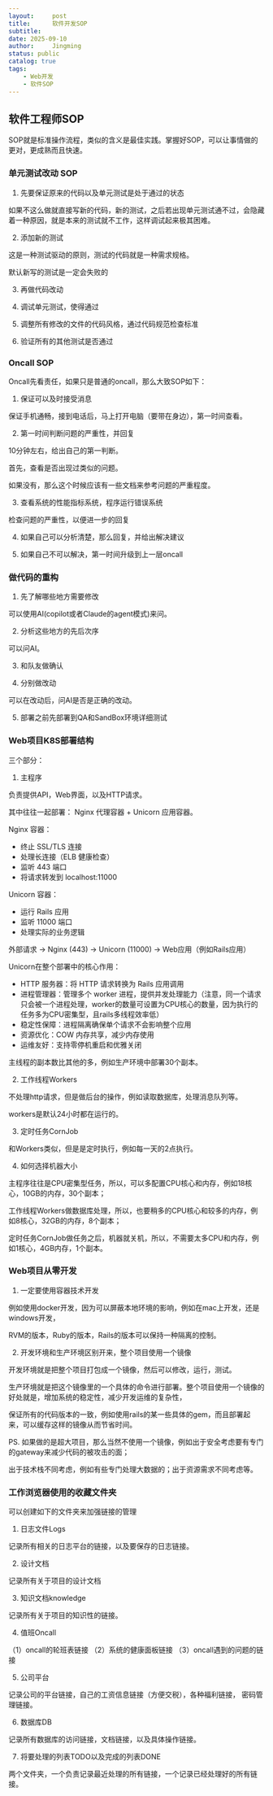 ```yaml
---
layout:     post
title:      软件开发SOP
subtitle:
date: 2025-09-10
author:     Jingming
status: public
catalog: true
tags:
    - Web开发
    - 软件SOP
---
```


## 软件工程师SOP

SOP就是标准操作流程，类似的含义是最佳实践。掌握好SOP，可以让事情做的更对，更成熟而且快速。

### 单元测试改动 SOP

1. 先要保证原来的代码以及单元测试是处于通过的状态

如果不这么做就直接写新的代码，新的测试，之后若出现单元测试通不过，会隐藏着一种原因，就是本来的测试就不工作，这样调试起来极其困难。

2. 添加新的测试

这是一种测试驱动的原则，测试的代码就是一种需求规格。

默认新写的测试是一定会失败的

3. 再做代码改动

4. 调试单元测试，使得通过

5. 调整所有修改的文件的代码风格，通过代码规范检查标准

6. 验证所有的其他测试是否通过

### Oncall SOP

Oncall先看责任，如果只是普通的oncall，那么大致SOP如下：

1. 保证可以及时接受消息

保证手机通畅，接到电话后，马上打开电脑（要带在身边），第一时间查看。

2. 第一时间判断问题的严重性，并回复

10分钟左右，给出自己的第一判断。

首先，查看是否出现过类似的问题。

如果没有，那么这个时候应该有一些文档来参考问题的严重程度。

3. 查看系统的性能指标系统，程序运行错误系统

检查问题的严重性，以便进一步的回复

4. 如果自己可以分析清楚，那么回复，并给出解决建议

5. 如果自己不可以解决，第一时间升级到上一层oncall

### 做代码的重构

1. 先了解哪些地方需要修改

可以使用AI(copilot或者Claude的agent模式)来问。

2. 分析这些地方的先后次序

可以问AI。

3. 和队友做确认

4. 分别做改动

可以在改动后，问AI是否是正确的改动。

5. 部署之前先部署到QA和SandBox环境详细测试

### Web项目K8S部署结构

三个部分：

1. 主程序

负责提供API，Web界面，以及HTTP请求。

其中往往一起部署： Nginx 代理容器 + Unicorn 应用容器。

Nginx 容器：
- 终止 SSL/TLS 连接
- 处理长连接（ELB 健康检查）
- 监听 443 端口
- 将请求转发到 localhost:11000

Unicorn 容器：
- 运行 Rails 应用
- 监听 11000 端口
- 处理实际的业务逻辑

外部请求 → Nginx (443) → Unicorn (11000) → Web应用（例如Rails应用）

Unicorn在整个部署中的核心作用：

- HTTP 服务器：将 HTTP 请求转换为 Rails 应用调用
- 进程管理器：管理多个 worker 进程，提供并发处理能力（注意，同一个请求只会被一个进程处理，worker的数量可设置为CPU核心的数量，因为执行的任务多为CPU密集型，且rails多线程效率低）
- 稳定性保障：进程隔离确保单个请求不会影响整个应用
- 资源优化：COW 内存共享，减少内存使用
- 运维友好：支持零停机重启和优雅关闭

主线程的副本数比其他的多，例如生产环境中部署30个副本。

2. 工作线程Workers

不处理http请求，但是做后台的操作，例如读取数据库，处理消息队列等。

workers是默认24小时都在运行的。

3. 定时任务CornJob

和Workers类似，但是是定时执行，例如每一天的2点执行。

4. 如何选择机器大小

主程序往往是CPU密集型任务，所以，可以多配置CPU核心和内存，例如18核心，10GB的内存，30个副本；

工作线程Workers做数据库处理，所以，也要稍多的CPU核心和较多的内存，例如8核心，32GB的内存，8个副本；

定时任务CornJob做任务之后，机器就关机，所以，不需要太多CPU和内存，例如1核心，4GB内存，1个副本。

### Web项目从零开发

1. 一定要使用容器技术开发

例如使用docker开发，因为可以屏蔽本地环境的影响，例如在mac上开发，还是windows开发，

RVM的版本，Ruby的版本，Rails的版本可以保持一种隔离的控制。

2. 开发环境和生产环境区别开来，整个项目使用一个镜像

开发环境就是把整个项目打包成一个镜像，然后可以修改，运行，测试。

生产环境就是把这个镜像里的一个具体的命令进行部署。整个项目使用一个镜像的好处就是，增加系统的稳定性，减少开发运维的复杂性，

保证所有的代码版本的一致，例如使用rails的某一些具体的gem，而且部署起来，可以缓存这样的镜像从而节省时间。

PS. 如果做的是超大项目，那么当然不使用一个镜像，例如出于安全考虑要有专门的gateway来减少代码的被攻击的面；

出于技术栈不同考虑，例如有些专门处理大数据的；出于资源需求不同考虑等。

### 工作浏览器使用的收藏文件夹

可以创建如下的文件夹来加强链接的管理

1. 日志文件Logs

记录所有相关的日志平台的链接，以及要保存的日志链接。

2. 设计文档

记录所有关于项目的设计文档

3. 知识文档knowledge

记录所有关于项目的知识性的链接。

4. 值班Oncall

（1）oncall的轮班表链接
（2）系统的健康面板链接
（3）oncall遇到的问题的链接

5. 公司平台

记录公司的平台链接，自己的工资信息链接（方便交税），各种福利链接， 密码管理链接。

6. 数据库DB

记录所有数据库的访问链接，文档链接，以及具体操作链接。

7. 将要处理的列表TODO以及完成的列表DONE

两个文件夹，一个负责记录最近处理的所有链接，一个记录已经处理好的所有链接。


